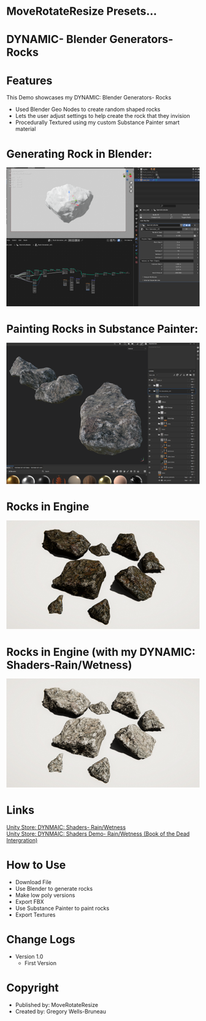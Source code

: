# MoveRotateResize Presets...
# DYNAMIC- Blender Generators- Rocks

# Features
This Demo showcases my DYNAMIC: Blender Generators- Rocks
-  Used Blender Geo Nodes to create random shaped rocks
-  Lets the user adjust settings to help create the rock that they invision
-  Procedurally Textured using my custom Substance Painter smart material
  

# Generating Rock in Blender:
![The Island](https://github.com/MoveRotateResize/DYNAMIC--Blender-Generator--Rocks/blob/main/Screenshot%202023-09-21%20165931.png)
# Painting Rocks in Substance Painter:
![The Island](https://github.com/MoveRotateResize/DYNAMIC--Blender-Generator--Rocks/blob/main/Screenshot%202023-09-21%20165546.png)
# Rocks in Engine
![The Island](https://github.com/MoveRotateResize/DYNAMIC--Blender-Generator--Rocks/blob/main/diff_05_b.jpg)
# Rocks in Engine (with my DYNAMIC: Shaders-Rain/Wetness)
![The Island](https://github.com/MoveRotateResize/DYNAMIC--Blender-Generator--Rocks/blob/main/diff_05_a.jpg)
  
# Links
[Unity Store: DYNMAIC: Shaders- Rain/Wetness](https://docs.unity3d.com/Packages/com.unity.render-pipelines.high-definition@16.0/manual/WaterSystem.html)  
[Unity Store: DYNMAIC: Shaders Demo- Rain/Wetness (Book of the Dead Intergration)](https://docs.unity3d.com/Packages/com.unity.render-pipelines.high-definition@16.0/manual/WaterSystem.html)  

# How to Use
- Download File
- Use Blender to generate rocks
- Make low poly versions
- Export FBX
- Use Substance Painter to paint rocks
- Export Textures

# Change Logs
- Version 1.0
    -   First Version

# Copyright
- Published by: MoveRotateResize
- Created by: Gregory Wells-Bruneau
